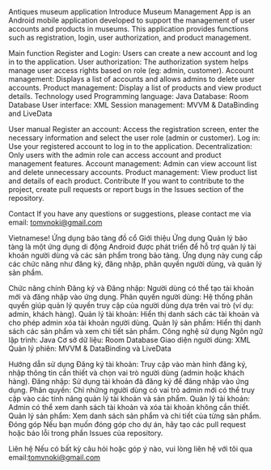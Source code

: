 Antiques museum application
Introduce
Museum Management App is an Android mobile application developed to support the management of user accounts and products in museums. This application provides functions such as registration, login, user authorization, and product management.

Main function
Register and Login: Users can create a new account and log in to the application.
User authorization: The authorization system helps manage user access rights based on role (eg: admin, customer).
Account management: Displays a list of accounts and allows admins to delete user accounts.
Product management: Display a list of products and view product details.
Technology used
Programming language: Java
Database: Room Database
User interface: XML
Session management: MVVM & DataBinding and LiveData


User manual
Register an account: Access the registration screen, enter the necessary information and select the user role (admin or customer).
Log in: Use your registered account to log in to the application.
Decentralization: Only users with the admin role can access account and product management features.
Account management: Admin can view account list and delete unnecessary accounts.
Product management: View product list and details of each product.
Contribute
If you want to contribute to the project, create pull requests or report bugs in the Issues section of the repository.

Contact
If you have any questions or suggestions, please contact me via email: tomvnoki@gmail.com



Vietnamese!
Ứng dụng bảo tàng đồ cổ
Giới thiệu
Ứng dụng Quản lý bảo tàng là một ứng dụng di động Android được phát triển để hỗ trợ quản lý tài khoản người dùng và các sản phẩm trong bảo tàng. Ứng dụng này cung cấp các chức năng như đăng ký, đăng nhập, phân quyền người dùng, và quản lý sản phẩm.

Chức năng chính
Đăng ký và Đăng nhập: Người dùng có thể tạo tài khoản mới và đăng nhập vào ứng dụng.
Phân quyền người dùng: Hệ thống phân quyền giúp quản lý quyền truy cập của người dùng dựa trên vai trò (ví dụ: admin, khách hàng).
Quản lý tài khoản: Hiển thị danh sách các tài khoản và cho phép admin xóa tài khoản người dùng.
Quản lý sản phẩm: Hiển thị danh sách các sản phẩm và xem chi tiết sản phẩm.
Công nghệ sử dụng
Ngôn ngữ lập trình: Java
Cơ sở dữ liệu: Room Database
Giao diện người dùng: XML
Quản lý phiên: MVVM & DataBinding và LiveData



Hướng dẫn sử dụng
Đăng ký tài khoản: Truy cập vào màn hình đăng ký, nhập thông tin cần thiết và chọn vai trò người dùng (admin hoặc khách hàng).
Đăng nhập: Sử dụng tài khoản đã đăng ký để đăng nhập vào ứng dụng.
Phân quyền: Chỉ những người dùng có vai trò admin mới có thể truy cập vào các tính năng quản lý tài khoản và sản phẩm.
Quản lý tài khoản: Admin có thể xem danh sách tài khoản và xóa tài khoản không cần thiết.
Quản lý sản phẩm: Xem danh sách sản phẩm và chi tiết của từng sản phẩm.
Đóng góp
Nếu bạn muốn đóng góp cho dự án, hãy tạo các pull request hoặc báo lỗi trong phần Issues của repository.

Liên hệ
Nếu có bất kỳ câu hỏi hoặc góp ý nào, vui lòng liên hệ với tôi qua email:tomvnoki@gmail.com
